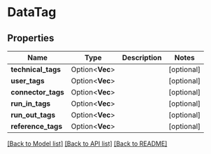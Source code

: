 # DataTag

## Properties

Name | Type | Description | Notes
------------ | ------------- | ------------- | -------------
**technical_tags** | Option<**Vec<String>**> |  | [optional]
**user_tags** | Option<**Vec<String>**> |  | [optional]
**connector_tags** | Option<**Vec<String>**> |  | [optional]
**run_in_tags** | Option<**Vec<String>**> |  | [optional]
**run_out_tags** | Option<**Vec<String>**> |  | [optional]
**reference_tags** | Option<**Vec<String>**> |  | [optional]

[[Back to Model list]](../README.md#documentation-for-models) [[Back to API list]](../README.md#documentation-for-api-endpoints) [[Back to README]](../README.md)


